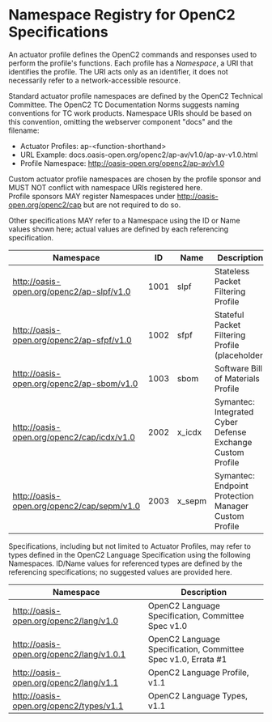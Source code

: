 # Namespace Registry for OpenC2 Specifications

An actuator profile defines the OpenC2 commands and responses used to perform the profile's functions.
Each profile has a *Namespace*, a URI that identifies the profile.  The URI acts only as an identifier,
it does not necessarily refer to a network-accessible resource.

Standard actuator profile namespaces are defined by the OpenC2 Technical Committee. The OpenC2 TC Documentation Norms
suggests naming conventions for TC work products. Namespace URIs should be based on this convention, omitting
the webserver component "docs" and the filename:
* Actuator Profiles: ap-\<function-shorthand\>
* URL Example: docs.oasis-open.org/openc2/ap-av/v1.0/ap-av-v1.0.html
* Profile Namespace: http://oasis-open.org/openc2/ap-av/v1.0

Custom actuator profile namespaces are chosen by the profile sponsor and MUST NOT conflict with namespace URIs registered here.\
Profile sponsors MAY register Namespaces under http://oasis-open.org/openc2/cap but are not required to do so.

Other specifications MAY refer to a Namespace using the ID or Name values shown here; actual values are defined by
each referencing specification.

| Namespace                                       |  ID  |   Name   | Description |
| ----------------------------------------------- | ---- | -------- | ----------- |
| http://oasis-open.org/openc2/ap-slpf/v1.0       | 1001 | slpf     | Stateless Packet Filtering Profile |
| http://oasis-open.org/openc2/ap-sfpf/v1.0       | 1002 | sfpf     | Stateful Packet Filtering Profile (placeholder) |
| http://oasis-open.org/openc2/ap-sbom/v1.0       | 1003 | sbom     | Software Bill of Materials Profile |
| http://oasis-open.org/openc2/cap/icdx/v1.0      | 2002 | x_icdx   | Symantec: Integrated Cyber Defense Exchange Custom Profile |
| http://oasis-open.org/openc2/cap/sepm/v1.0      | 2003 | x_sepm   | Symantec: Endpoint Protection Manager Custom Profile |

Specifications, including but not limited to Actuator Profiles, may refer to types defined in the OpenC2 Language Specification using the following Namespaces.  ID/Name values for referenced types are defined by the referencing specifications; no suggested values are provided here.

| Namespace                                      | Description |
| ---------------------------------------------- | ----------- |
| http://oasis-open.org/openc2/lang/v1.0         | OpenC2 Language Specification, Committee Spec v1.0 |
| http://oasis-open.org/openc2/lang/v1.0.1       | OpenC2 Language Specification, Committee Spec v1.0, Errata #1 |
| http://oasis-open.org/openc2/lang/v1.1         | OpenC2 Language Profile, v1.1 |
| http://oasis-open.org/openc2/types/v1.1        | OpenC2 Language Types, v1.1 |
